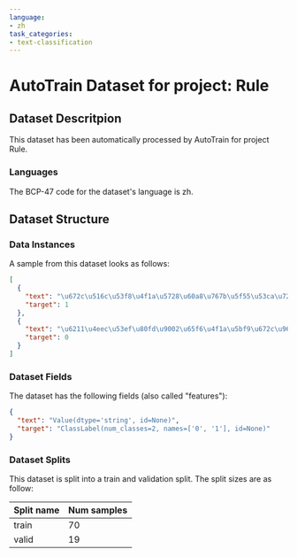 ```yaml
---
language:
- zh
task_categories:
- text-classification
---
```

# AutoTrain Dataset for project: Rule

## Dataset Descritpion

This dataset has been automatically processed by AutoTrain for project Rule.

### Languages

The BCP-47 code for the dataset's language is zh.

## Dataset Structure

### Data Instances

A sample from this dataset looks as follows:

```json
[
  {
    "text": "\u672c\u516c\u53f8\u4f1a\u5728\u60a8\u767b\u5f55\u53ca\u7248\u672c\u66f4\u65b0\u65f6\u4ee5\u63a8\u9001\u901a\u77e5\u3001\u5f39\u6846\u7684\u5f62\u5f0f\u5411\u60a8\u5c55\u793a\u53d8\u66f4\u540e\u7684\u9690\u79c1\u653f\u7b56",
    "target": 1
  },
  {
    "text": "\u6211\u4eec\u53ef\u80fd\u9002\u65f6\u4f1a\u5bf9\u672c\u9690\u79c1\u6743\u653f\u7b56\u8fdb\u884c\u8c03\u6574\u6216\u53d8\u66f4\uff0c\u672c\u9690\u79c1\u6743\u653f\u7b56\u7684\u4efb\u4f55\u66f4\u65b0\u5c06\u4ee5\u6807\u6ce8\u66f4\u65b0\u65f6\u95f4\u7684\u65b9\u5f0f\u516c\u5e03\u5728\u6211\u4eec\u7f51\u7ad9\u4e0a\uff0c\u9664\u6cd5\u5f8b\u6cd5\u89c4\u6216\u76d1\u7ba1\u89c4\u5b9a\u53e6\u6709\u5f3a\u5236\u6027\u89c4\u5b9a\u5916\uff0c\u7ecf\u8c03\u6574\u6216\u53d8\u66f4\u7684\u5185\u5bb9\u4e00\u7ecf\u901a\u77e5\u6216\u516c\u5e03\u540e\u76847\u65e5\u540e\u751f\u6548",
    "target": 0
  }
]
```

### Dataset Fields

The dataset has the following fields (also called "features"):

```json
{
  "text": "Value(dtype='string', id=None)",
  "target": "ClassLabel(num_classes=2, names=['0', '1'], id=None)"
}
```

### Dataset Splits

This dataset is split into a train and validation split. The split sizes are as follow:

| Split name   | Num samples         |
| ------------ | ------------------- |
| train        | 70 |
| valid        | 19 |
